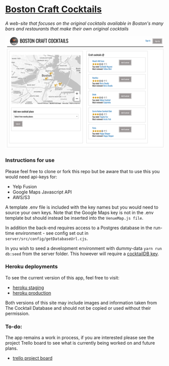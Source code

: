 # [Boston Craft Cocktails](https://github.com/tomfuller71/boston-craft-cocktails)

*A web-site that focuses on the original cocktails available in Boston's many bars and restaurants that make their own original cocktails*

![image main page](/main-page.png "The main page")

### Instructions for use
Please feel free to clone or fork this repo but be aware that to use this you would need api-keys for:
- Yelp Fusion
- Google Maps Javascript API
- AWS/S3

A template .env file is included with the key names but you would need to source your own keys.
Note that the Google Maps key is not in the .env template but should instead be inserted into the `VenueMap.js file`.

In addition the back-end requires access to a Postgres database in the run-time environment - see config set out in `server/src/config/getDatabaseUrl.cjs`.

In you wish to seed a development environment with dummy-data `yarn run db:seed` from the server folder.  This however will require a [cocktailDB key](https://www.thecocktaildb.com/api.php).

### Heroku deployments

To see the current version of this app, feel free to visit:

- [heroku staging](https://fathomless-depths-30256.herokuapp.com/)
- [heroku production](https://boston-craft-cocktails.herokuapp.com/)

Both versions of this site may include images and information taken from The Cocktail Database and should not be copied or used without their permission.


### To-do:
The app remains a work in process, if you are interested please see the project Trello board to see what is currently being worked on and future plans.

- [trello project board](https://trello.com/b/fPvSVEur/breakable-toy)


